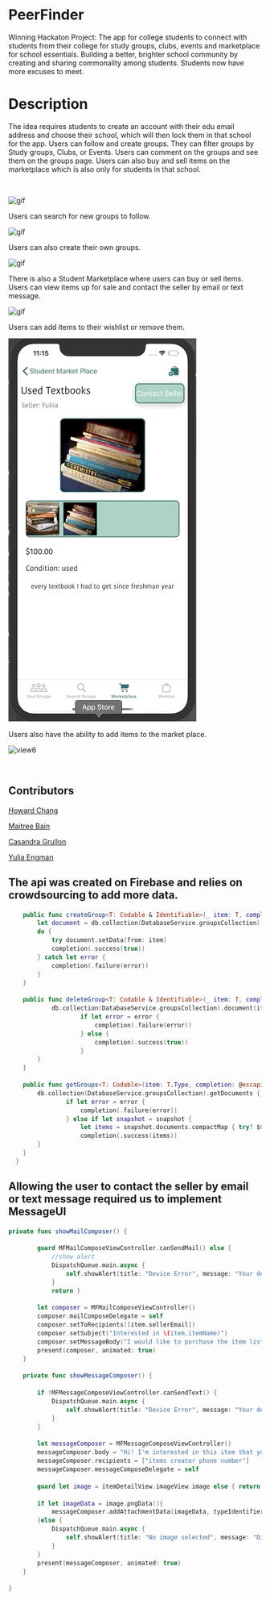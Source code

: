 # PeerFinder

Winning Hackaton Project: The app for college students to connect with students from their college for study groups, clubs, events and marketplace for school essentials. Building a better, brighter school community by creating and sharing commonality among students. Students now have more excuses to meet.

# Description
The idea requires students to create an account with their edu email address and choose their school, which will then lock them in that school for the app.
Users can follow and create groups.
They can filter groups by Study groups, Clubs, or Events.
Users can comment on the groups and see them on the groups page.
Users can also buy and sell items on the marketplace which is also only for students in that school.

<br />

![gif](PeerFinderAssets/PeerFinderGif2.gif)

Users can search for new groups to follow.

![gif](PeerFinderAssets/PeerFinderGif1.gif)

Users can also create their own groups.

![gif](PeerFinderAssets/peerfindergif5.gif)

There is also a Student Marketplace where users can buy or sell items.
Users can view items up for sale and contact the seller by email or text message.

![gif](PeerFinderAssets/peerfindergif3.gif)

Users can add items to their wishlist or remove them.

![view5](PeerFinderAssets/peerfindergif4.gif)

Users also have the ability to add items to the market place.

![view6](PeerFinderAssets/peerfindergif6.gif)

<br />

## Contributors

[Howard Chang](https://github.com/howardC56)

[Maitree Bain](https://github.com/maitreebain)

[Casandra Grullon](https://github.com/CasandraGrullon)

[Yulia Engman](https://github.com/YuliiaEngman)

## The api was created on Firebase and relies on crowdsourcing to add more data.
```swift
    public func createGroup<T: Codable & Identifiable>(_ item: T, completion: @escaping (Result<Bool, Error>) -> ()) {
        let document = db.collection(DatabaseService.groupsCollection).document(item.id as! String)
        do {
            try document.setData(from: item)
            completion(.success(true))
        } catch let error {
            completion(.failure(error))
        }
    }
    
    public func deleteGroup<T: Codable & Identifiable>(_ item: T, completion: @escaping (Result<Bool, Error>) -> ()) {
            db.collection(DatabaseService.groupsCollection).document(item.id as! String).delete { (error) in
                    if let error = error {
                        completion(.failure(error))
                    } else {
                        completion(.success(true))
                    }
        }
    }
    
    public func getGroups<T: Codable>(item: T.Type, completion: @escaping (Result<[T], Error>) -> ()) {
        db.collection(DatabaseService.groupsCollection).getDocuments { (snapshot, error) in
                if let error = error {
                    completion(.failure(error))
                } else if let snapshot = snapshot {
                    let items = snapshot.documents.compactMap { try? $0.data(as: T.self) }
                    completion(.success(items))
        }
    }
  }
```

## Allowing the user to contact the seller by email or text message required us to implement MessageUI
```swift
private func showMailComposer() {
        
        guard MFMailComposeViewController.canSendMail() else {
            //show alert
            DispatchQueue.main.async {
                self.showAlert(title: "Device Error", message: "Your device cannot send e-mails")
            }
            return }
        
        let composer = MFMailComposeViewController()
        composer.mailComposeDelegate = self
        composer.setToRecipients([item.sellerEmail])
        composer.setSubject("Interested in \(item.itemName)")
        composer.setMessageBody("I would like to purchase the item listed", isHTML: false)
        present(composer, animated: true)
    }
    
    private func showMessageComposer() {
        
        if !MFMessageComposeViewController.canSendText() {
            DispatchQueue.main.async {
                self.showAlert(title: "Device Error", message: "Your device cannot send e-mails")
            }
        }
        
        let messageComposer = MFMessageComposeViewController()
        messageComposer.body = "Hi! I'm interested in this item that you're selling."
        messageComposer.recipients = ["items creator phone number"]
        messageComposer.messageComposeDelegate = self
        
        guard let image = itemDetailView.imageView.image else { return }
        
        if let imageData = image.pngData(){
            messageComposer.addAttachmentData(imageData, typeIdentifier: "public.data", filename: "item_image.png")
        }else {
            DispatchQueue.main.async {
                self.showAlert(title: "No image selected", message: "Did not attach an image to message")
            }
        }
        present(messageComposer, animated: true)
    }
    
}
```
